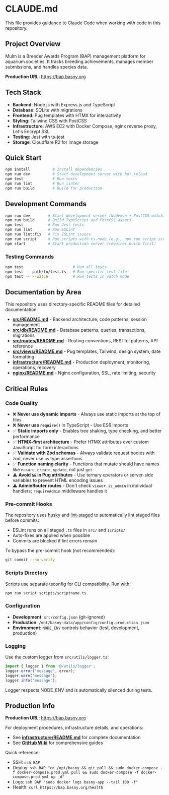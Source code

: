 # CLAUDE.md

This file provides guidance to Claude Code when working with code in this repository.

## Project Overview

Mulm is a Breeder Awards Program (BAP) management platform for aquarium societies. It tracks breeding achievements, manages member submissions, and handles species data.

**Production URL**: https://bap.basny.org

## Tech Stack

- **Backend**: Node.js with Express.js and TypeScript
- **Database**: SQLite with migrations
- **Frontend**: Pug templates with HTMX for interactivity
- **Styling**: Tailwind CSS with PostCSS
- **Infrastructure**: AWS EC2 with Docker Compose, nginx reverse proxy, Let's Encrypt SSL
- **Testing**: Jest with ts-jest
- **Storage**: Cloudflare R2 for image storage

## Quick Start

```bash
npm install          # Install dependencies
npm run dev          # Start development server with hot reload
npm test             # Run tests
npm run lint         # Run linter
npm run build        # Build for production
```

## Development Commands

```bash
npm run dev        # Start development server (Nodemon + PostCSS watch)
npm run build      # Build TypeScript and PostCSS assets
npm test           # Run Jest tests
npm run lint       # Run ESLint
npm run lint:fix   # Fix ESLint issues
npm run script     # Run scripts with ts-node (e.g., npm run script scripts/example.ts)
npm start          # Start production server (requires build first)
```

### Testing Commands

```bash
npm test                      # Run all tests
npm test -- path/to/test.ts   # Run specific test file
npm test -- --watch           # Run tests in watch mode
```

## Documentation by Area

This repository uses directory-specific README files for detailed documentation:

- **[src/README.md](src/README.md)** - Backend architecture, code patterns, session management
- **[src/db/README.md](src/db/README.md)** - Database patterns, queries, transactions, migrations
- **[src/routes/README.md](src/routes/README.md)** - Routing conventions, RESTful patterns, API reference
- **[src/views/README.md](src/views/README.md)** - Pug templates, Tailwind, design system, date formatting
- **[infrastructure/README.md](infrastructure/README.md)** - Production deployment, monitoring, operations, recovery
- **[nginx/README.md](nginx/README.md)** - Nginx configuration, SSL, rate limiting, security

## Critical Rules

### Code Quality

- ❌ **Never use dynamic imports** - Always use static imports at the top of files
- ❌ **Never use `require()`** in TypeScript - Use ES6 imports
- ✅ **Static imports only** - Enables tree shaking, type checking, and better performance
- ✅ **HTMX-first architecture** - Prefer HTMX attributes over custom JavaScript for form interactions
- ✅ **Validate with Zod schemas** - Always validate request bodies with zod, never use `as` type assertions
- ✅ **Function naming clarity** - Functions that mutate should have names like `ensure`, `create`, `update`, not just `get`
- ⚠️ **Avoid `&&` in Pug attributes** - Use ternary operators or server-side variables to prevent HTML encoding issues
- ⚠️ **AdminRouter routes** - Don't check `viewer.is_admin` in individual handlers; `requireAdmin` middleware handles it

### Pre-commit Hooks

The repository uses [husky](https://github.com/typicode/husky) and [lint-staged](https://github.com/okonet/lint-staged) to automatically lint staged files before commits:

- ESLint runs on all staged `.ts` files in `src/` and `scripts/`
- Auto-fixes are applied when possible
- Commits are blocked if lint errors remain

To bypass the pre-commit hook (not recommended):
```bash
git commit --no-verify
```

### Scripts Directory

Scripts use separate tsconfig for CLI compatibility. Run with:

```bash
npm run script scripts/scriptname.ts
```

### Configuration

- **Development**: `src/config.json` (git-ignored)
- **Production**: `/mnt/basny-data/app/config/config.production.json`
- **Environment**: `NODE_ENV` controls behavior (test, development, production)

### Logging

Use the custom logger from `src/utils/logger.ts`:

```typescript
import { logger } from '@/utils/logger';
logger.error('message', error);
logger.warn('message');
logger.info('message');
```

Logger respects NODE_ENV and is automatically silenced during tests.

## Production Info

**Production URL**: https://bap.basny.org

For deployment procedures, infrastructure details, and operations:
- See **[infrastructure/README.md](infrastructure/README.md)** for complete documentation
- See **[GitHub Wiki](https://github.com/jra3/mulm/wiki)** for comprehensive guides

Quick reference:
- SSH: `ssh BAP`
- Deploy: `ssh BAP "cd /opt/basny && git pull && sudo docker-compose -f docker-compose.prod.yml pull && sudo docker-compose -f docker-compose.prod.yml up -d"`
- Logs: `ssh BAP "sudo docker logs basny-app --tail 100 -f"`
- Health: `curl https://bap.basny.org/health`

